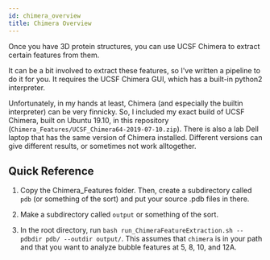 ```yaml
---
id: chimera_overview
title: Chimera Overview
---
```


Once you have 3D protein structures, you can use UCSF Chimera to extract certain features from them.

It can be a bit involved to extract these features, so I've written a pipeline to do it for you. It requires the UCSF Chimera GUI, which has a built-in python2 interpreter.

Unfortunately, in my hands at least, Chimera (and especially the builtin interpreter) can be very finnicky. So, I included my exact build of UCSF Chimera, built on Ubuntu 19.10, in this repository (`Chimera_Features/UCSF_Chimera64-2019-07-10.zip`). There is also a lab Dell laptop that has the same version of Chimera installed. Different versions can give different results, or sometimes not work alltogether.

## Quick Reference

1. Copy the Chimera_Features folder. Then, create a subdirectory called `pdb` (or something of the sort) and put your source .pdb files in there.

2. Make a subdirectory called `output` or something of the sort.

3. In the root directory, run `bash run_ChimeraFeatureExtraction.sh --pdbdir pdb/ --outdir output/`. This assumes that `chimera` is in your path and that you want to analyze bubble features at 5, 8, 10, and 12A.
